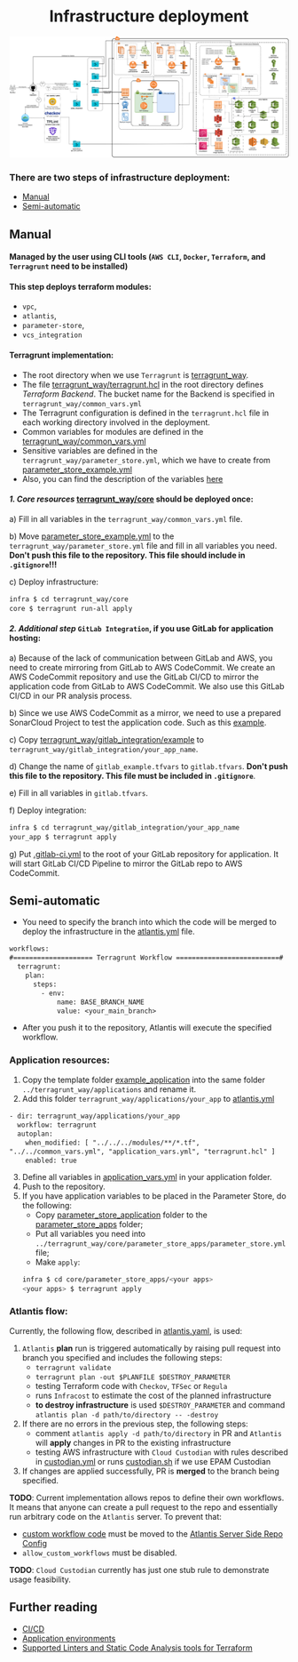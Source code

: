 <h1 align="center"> Infrastructure deployment </h1>

![Infrastructure diagram](../docs/pic/infra.png)

### There are two steps of infrastructure deployment:
* [Manual](./infra.md#manual)
* [Semi-automatic](./infra.md#semi-automatic)
## Manual 
#### Managed by the user using CLI tools (`AWS CLI`, `Docker`, `Terraform`, and `Terragrunt` need to be installed)
#### This step deploys terraform modules:
- `vpc`,
- `atlantis`, 
- `parameter-store`,
- `vcs_integration`

#### Terragrunt implementation:
* The root directory when we use `Terragrunt` is [terragrunt_way](../terragrunt_way/).
* The file [terragrunt_way/terragrunt.hcl](../terragrunt_way/terragrunt.hcl) in the root directory defines *Terraform Backend*. The bucket name for the Backend is specified in `terragrunt_way/common_vars.yml`
* The Terragrunt configuration is defined in the `terragrunt.hcl` file in each working directory involved in the deployment.
* Common variables for modules are defined in the [terragrunt_way/common_vars.yml](./variables.md#Common) 
* Sensitive variables are defined in the `terragrunt_way/parameter_store.yml`, which we have to create from [parameter_store_example.yml](variables.md#sensitive)
* Also, you can find the description of the variables [here](./variables.md)
#### *1. Core resources* [terragrunt_way/core](../terragrunt_way/core) should be deployed once: 
a) Fill in all variables in the `terragrunt_way/common_vars.yml` file.

b) Move [parameter_store_example.yml](../terragrunt_way/parameter_store_example.yml) to the `terragrunt_way/parameter_store.yml` file and fill in all variables you need. **Don't push this file to the repository. This file should include in `.gitignore`!!!**

c) Deploy infrastructure:
```bash
infra $ cd terragrunt_way/core
core $ terragrunt run-all apply
``` 
#### *2. Additional step* `GitLab Integration`, if you use GitLab for application hosting:
a) Because of the lack of communication between GitLab and AWS, you need to create mirroring from GitLab to AWS CodeCommit. We create an AWS CodeCommit repository and use the GitLab CI/CD to mirror the application code from GitLab to AWS CodeCommit. We also use this GitLab CI/CD in our PR analysis process. 

b) Since we use AWS CodeCommit as a mirror, we need to use a prepared SonarCloud Project to test the application code. Such as this [example](https://harshanas.medium.com/integrate-sonarcloud-with-aws-codecommit-and-codebuild-186ad80a109).

c) Copy [terragrunt_way/gitlab_integration/example](variables.md#Integration) to `terragrunt_way/gitlab_integration/your_app_name`.

d) Change the name of `gitlab_example.tfvars` to `gitlab.tfvars`. **Don't push this file to the repository. This file must be included in `.gitignore`**.

e) Fill in all variables in `gitlab.tfvars`.

f) Deploy integration:
```bash
infra $ cd terragrunt_way/gitlab_integration/your_app_name
your_app $ terragrunt apply
```
g) Put [.gitlab-ci.yml](../docs/template_config_files/.gitlab-ci.yml) to the root of your GitLab repository for application. It will start GitLab CI/CD Pipeline to mirror the GitLab repo to AWS CodeCommit.


## Semi-automatic

* You need to specify the branch into which the code will be merged to deploy the infrastructure in the [atlantis.yml](../atlantis.yaml) file. 
```
workflows:
#==================== Terragrunt Workflow ==========================#
  terragrunt:
    plan:
      steps:
        - env:
            name: BASE_BRANCH_NAME
            value: <your_main_branch>
```
* After you push it to the repository, Atlantis will execute the specified workflow.

### Application resources:

1. Copy the template folder [example_application](../terragrunt_way/applications/example_application) into the same folder `../terragrunt_way/applications` and rename it.
2. Add this folder `terragrunt_way/applications/your_app` to [atlantis.yml](../atlantis.yaml)
```
- dir: terragrunt_way/applications/your_app
  workflow: terragrunt
  autoplan:
    when_modified: [ "../../../modules/**/*.tf", "../../common_vars.yml", "application_vars.yml", "terragrunt.hcl" ]
    enabled: true
```
3. Define all variables in [application_vars.yml](variables.md#Application) in your application folder.
4. Push to the repository.
5. If you have application variables to be placed in the Parameter Store, do the following:
   * Copy [parameter_store_application](../docs/template_config_files/parameter_store_application) folder to the [parameter_store_apps](../terragrunt_way/core/parameter_store_apps) folder;
   * Put all variables you need into `../terragrunt_way/core/parameter_store_apps/parameter_store.yml` file;
   * Make `apply`:
   ```bash
   infra $ cd core/parameter_store_apps/<your apps>
   <your apps> $ terragrunt apply
   ```


### Atlantis flow:

Currently, the following flow, described in [atlantis.yaml](../atlantis.yaml), is used:
1. `Atlantis` **plan** run is triggered automatically by raising pull request into branch you specified and includes the following steps:
    * `terragrunt validate`
    * `terragrunt plan -out $PLANFILE $DESTROY_PARAMETER`
    * testing Terraform code with `Checkov`, `TFSec` or `Regula`
    * runs `Infracost` to estimate the cost of the planned infrastructure
    * **to destroy infrastructure** is used `$DESTROY_PARAMETER` and command `atlantis plan -d path/to/directory -- -destroy`
2. If there are no errors in the previous step, the following steps:
    * comment `atlantis apply -d path/to/directory` in PR and `Atlantis` will **apply** changes in PR to the existing infrastructure
    * testing AWS infrastructure with `Cloud Custodian` with rules described in [custodian.yml](../custodian.yml) or runs [custodian.sh](../custodian.sh) if we use EPAM Custodian
3. If changes are applied successfully, PR is **merged** to the branch being specified.

**TODO**: Current implementation allows repos to define their own workflows. It means that anyone can create a pull request to the repo and essentially run arbitrary code on the `Atlantis` server. To prevent that:
* [custom workflow code](../atlantis.yaml) must be moved to the [Atlantis Server Side Repo Config](../modules/atlantis/repos.yaml)
* `allow_custom_workflows` must be disabled.

**TODO**: `Cloud Custodian` currently has just one stub rule to demonstrate usage feasibility.


## Further reading

* [CI/CD](../docs/cicd.md)
* [Application environments](../docs/app-envs.md)
* [Supported Linters and Static Code Analysis tools for Terraform](../docs/linters.md)